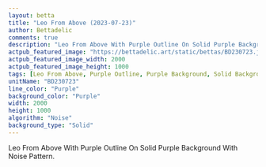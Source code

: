 ```yaml
---
layout: betta
title: "Leo From Above (2023-07-23)"
author: Bettadelic
comments: true
description: "Leo From Above With Purple Outline On Solid Purple Background With Noise Pattern."
actpub_featured_image: "https://bettadelic.art/static/bettas/BD230723.jpg"
actpub_featured_image_width: 2000
actpub_featured_image_height: 1000
tags: [Leo From Above, Purple Outline, Purple Background, Solid Background Pattern, Noise Pattern, July 2023]
unitName: "BD230723"
line_color: "Purple"
background_color: "Purple"
width: 2000
height: 1000
algorithm: "Noise"
background_type: "Solid"
---
```


Leo From Above With Purple Outline On Solid Purple Background With Noise Pattern.
